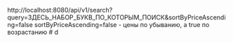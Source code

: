  
 http://localhost:8080/api/v1/search?query=ЗДЕСЬ_НАБОР_БУКВ_ПО_КОТОРЫМ_ПОИСК&sortByPriceAscending=false
sortByPriceAscending=false - цены по убыванию, а true  по возрастанию
#   d  
 